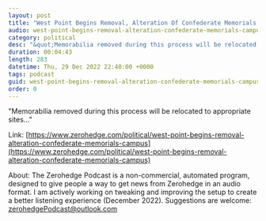 ```yaml
---
layout: post
title: "West Point Begins Removal, Alteration Of Confederate Memorials On Campus"
audio: west-point-begins-removal-alteration-confederate-memorials-campus-1
category: political
desc: "&quot;Memorabilia removed during this process will be relocated to appropriate sites...&quot;"
duration: 00:04:43
length: 283
datetime: Thu, 29 Dec 2022 22:40:00 +0000
tags: podcast
guid: west-point-begins-removal-alteration-confederate-memorials-campus-0
order: 0
---
```

&quot;Memorabilia removed during this process will be relocated to appropriate sites...&quot;

Link: [https://www.zerohedge.com/political/west-point-begins-removal-alteration-confederate-memorials-campus](https://www.zerohedge.com/political/west-point-begins-removal-alteration-confederate-memorials-campus)

About: The Zerohedge Podcast is a non-commercial, automated program, designed to give people a way to get news from Zerohedge in an audio format.  I am actively working on tweaking and improving the setup to create a better listening experience (December 2022).  Suggestions are welcome: [zerohedgePodcast@outlook.com](mailto:zerohedgePodcast@outlook.com)